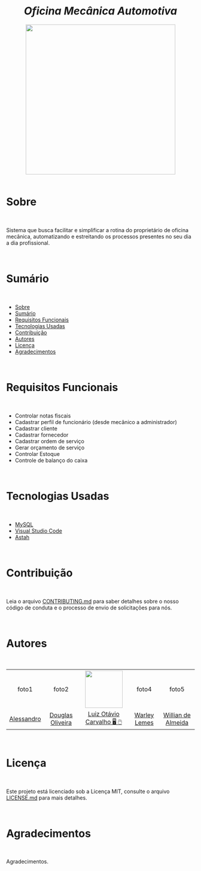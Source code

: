 <div align="center">
  <h1 align="center"> <i>Oficina Mecânica Automotiva</i> </h1>
  <img src="https://user-images.githubusercontent.com/89395176/137013362-6efe22d1-4208-4419-a920-0b6d6445e8e8.gif" width="400px;" height="auto;" alt=""/>
</div>

<br>

<div id="sobre">
  <h1 align="left"> Sobre </h1>
  <br>
  <p text-align="justify;"> 
    Sistema que busca facilitar e simplificar a rotina do proprietário de oficina mecânica, automatizando e estreitando os processos presentes no seu dia a dia profissional.
  </p>
</div>
 
<br>

<div id="sumario">
  <h1 align="left"> Sumário </h1>
  <br>
  <ul>
    <li>
      <a href="#sobre" title="sobre">Sobre</a>
    </li>
    <li>
      <a href="#sumario" title="sumario">Sumário</a>
    </li>
    <li>
      <a href="#reqFunc" title="Requisitos Funcionais">Requisitos Funcionais</a>
    </li>
    <li>
      <a href="#tec" title="Tecnologias Usadas">Tecnologias Usadas</a>
    </li>
    <li>
      <a href="#contribuicao" title="Contribuição">Contribuição</a>
    </li>
    <li>
      <a href="#autores" title="Autores">Autores</a>
    </li>
    <li>
      <a href="#licenca" title="Licença">Licença</a>
    </li>
    <li>
      <a href="#agradec" title="Agradecimentos">Agradecimentos</a>
    </li>
  </ul>
</div>

<br>

<div id="reqFunc">
  <h1 align="left"> Requisitos Funcionais </h1>
  <br>
  <ul>
    <li>
      Controlar notas fiscais
    </li>
    <li>
      Cadastrar perfil de funcionário (desde mecânico a administrador)
    </li>
    <li>
      Cadastrar cliente
    </li>
    <li>
      Cadastrar fornecedor
    </li>
    <li>
      Cadastrar ordem de serviço
    </li>
    <li>
      Gerar orçamento de serviço
    </li>
    <li>
      Controlar Estoque
    </li>
    <li>
      Controle de balanço do caixa
    </li>
  </ul>
</div>

<br>

<div id="tec">
  <h1 align="left"> Tecnologias Usadas </h1>
  <br>
  <ul>
    <li>
      <a href="https://mysql.com" title="mySQL">MySQL</a>
    </li>
    <li>
      <a href="https://code.visualstudio.com" title="VS Code">Visual Studio Code</a>
    </li>
    <li>
      <a href="https://astah.net/downloads/" title="Astah">Astah</a>
    </li>
  </ul>
</div>

<br>

<div id="contribuicao">
  <h1 align="left"> Contribuição </h1>
  <br>
  <p>
    Leia o arquivo <a href="">CONTRIBUTING.md</a> para saber detalhes sobre o nosso código de conduta e o processo de envio de solicitações para nós.
  </p>
</div>

<br>

<div id="autores">
  <h1 align="left"> Autores </h1>
  <br>
  <table>
  <tr align="center">
    <td>
       foto1
    </td>
    <td>
       foto2
    </td>
    <td>
      <img src="https://user-images.githubusercontent.com/89395176/137017217-28459230-3a76-4c93-8a55-6515ab36fd92.jpg" alt="" width="100px;" height="100px;"/>
    </td>
    <td>
       foto4
    </td>
    <td>
       foto5
    </td>
  </tr>
  <tr align="center">
    <td>
       <a href="" title="Alessandro"> Alessandro </a>
    </td>
    <td>
       <a href="" title="Douglas Oliveira"> Douglas Oliveira </a>
    </td>
    <td>
      <a href="https://github.com/luizottavioc" title="Luiz Otávio"> Luiz Otávio Carvalho 🖥️ 🖱️ </a>
    </td>
    <td>
       <a href="https://github.com/wbalemes" title="Warley Lemes"> Warley Lemes </a>
    </td>
    <td>
       <a href="" title="Willian de Almeida"> Willian de Almeida </a>
    </td>
  </tr>
</table>
</div>

<br>

<div id="licenca">
  <h1 align="left"> Licença </h1>
  <br>
  <p>
    Este projeto está licenciado sob a Licença MIT,  consulte o arquivo <a href="">LICENSE.md</a> para mais detalhes.
  </p>
</div>

<br>

<div id="agradec">
  <h1 align="left"> Agradecimentos </h1>
  <br>
  <p>
    Agradecimentos.
  </p>
</div>

<br>
<br>

